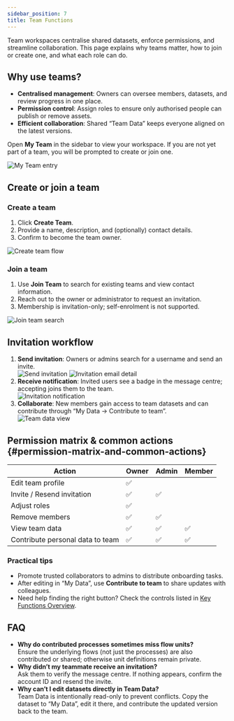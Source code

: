 ```yaml
---
sidebar_position: 7
title: Team Functions
---
```


Team workspaces centralise shared datasets, enforce permissions, and streamline collaboration. This page explains why teams matter, how to join or create one, and what each role can do.

## Why use teams?

- **Centralised management**: Owners can oversee members, datasets, and review progress in one place.  
- **Permission control**: Assign roles to ensure only authorised people can publish or remove assets.  
- **Efficient collaboration**: Shared “Team Data” keeps everyone aligned on the latest versions.

Open **My Team** in the sidebar to view your workspace. If you are not yet part of a team, you will be prompted to create or join one.

![My Team entry](img/my-team.png)

## Create or join a team

### Create a team

1. Click **Create Team**.  
2. Provide a name, description, and (optionally) contact details.  
3. Confirm to become the team owner.

![Create team flow](img/create-team.png)

### Join a team

1. Use **Join Team** to search for existing teams and view contact information.  
2. Reach out to the owner or administrator to request an invitation.  
3. Membership is invitation-only; self-enrolment is not supported.

![Join team search](img/join-team.png)

## Invitation workflow

1. **Send invitation**: Owners or admins search for a username and send an invite.  
   ![Send invitation](img/add-member.png) ![Invitation email detail](img/team-member-email.png)
2. **Receive notification**: Invited users see a badge in the message centre; accepting joins them to the team.  
   ![Invitation notification](img/team-invitation.png)
3. **Collaborate**: New members gain access to team datasets and can contribute through “My Data → Contribute to team”.  
   ![Team data view](img/team-member-data.png)

## Permission matrix & common actions {#permission-matrix-and-common-actions}

| Action | Owner | Admin | Member |
| --- | --- | --- | --- |
| Edit team profile | ✅ | | |
| Invite / Resend invitation | ✅ | ✅ | |
| Adjust roles | ✅ | | |
| Remove members | ✅ | ✅ | |
| View team data | ✅ | ✅ | ✅ |
| Contribute personal data to team | ✅ | ✅ | ✅ |

### Practical tips

- Promote trusted collaborators to admins to distribute onboarding tasks.  
- After editing in “My Data”, use **Contribute to team** to share updates with colleagues.  
- Need help finding the right button? Check the controls listed in [Key Functions Overview](/en/user-guide/key-functions-introduction#collaboration--notifications).

## FAQ

- **Why do contributed processes sometimes miss flow units?**  
  Ensure the underlying flows (not just the processes) are also contributed or shared; otherwise unit definitions remain private.
- **Why didn’t my teammate receive an invitation?**  
  Ask them to verify the message centre. If nothing appears, confirm the account ID and resend the invite.
- **Why can’t I edit datasets directly in Team Data?**  
  Team Data is intentionally read-only to prevent conflicts. Copy the dataset to “My Data”, edit it there, and contribute the updated version back to the team.
